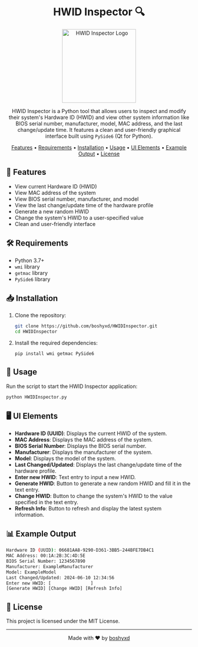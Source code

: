 <div align="center">

# HWID Inspector 🔍

<img src="https://i.ibb.co/placeholder-image/hwidinspector.png" alt="HWID Inspector Logo" width="200"/>

HWID Inspector is a Python tool that allows users to inspect and modify their system's Hardware ID (HWID) and view other system information like BIOS serial number, manufacturer, model, MAC address, and the last change/update time. It features a clean and user-friendly graphical interface built using `PySide6` (Qt for Python).

[Features](#-features) •
[Requirements](#-requirements) •
[Installation](#-installation) •
[Usage](#-usage) •
[UI Elements](#-ui-elements) •
[Example Output](#-example-output) •
[License](#-license)

</div>

## 🌟 Features

- View current Hardware ID (HWID)
- View MAC address of the system
- View BIOS serial number, manufacturer, and model
- View the last change/update time of the hardware profile
- Generate a new random HWID
- Change the system's HWID to a user-specified value
- Clean and user-friendly interface

## 🛠️ Requirements

- Python 3.7+
- `wmi` library
- `getmac` library
- `PySide6` library

## 📥 Installation

1. Clone the repository:
   ```sh
   git clone https://github.com/boshyxd/HWIDInspector.git
   cd HWIDInspector
   ```
2. Install the required dependencies:
   ```sh
   pip install wmi getmac PySide6
   ```

## 🚀 Usage

Run the script to start the HWID Inspector application:

```sh
python HWIDInspector.py
```

## 🖥️ UI Elements

- **Hardware ID (UUID)**: Displays the current HWID of the system.
- **MAC Address**: Displays the MAC address of the system.
- **BIOS Serial Number**: Displays the BIOS serial number.
- **Manufacturer**: Displays the manufacturer of the system.
- **Model**: Displays the model of the system.
- **Last Changed/Updated**: Displays the last change/update time of the hardware profile.
- **Enter new HWID**: Text entry to input a new HWID.
- **Generate HWID**: Button to generate a new random HWID and fill it in the text entry.
- **Change HWID**: Button to change the system's HWID to the value specified in the text entry.
- **Refresh Info**: Button to refresh and display the latest system information.

## 📊 Example Output

```bash
Hardware ID (UUID): 06681AA8-9290-D361-3BB5-244BFE7DB4C1
MAC Address: 00:1A:2B:3C:4D:5E
BIOS Serial Number: 1234567890
Manufacturer: ExampleManufacturer
Model: ExampleModel
Last Changed/Updated: 2024-06-10 12:34:56
Enter new HWID: [               ]
[Generate HWID] [Change HWID] [Refresh Info]
```

## 📄 License

This project is licensed under the MIT License.

<div align="center">

---

Made with ❤️ by [boshyxd](https://github.com/boshyxd)

</div>
